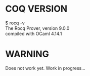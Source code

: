 # COQ VERSION

  $ rocq -v<br/>
  The Rocq Prover, version 9.0.0<br/>
  compiled with OCaml 4.14.1

# WARNING

  Does not work yet. Work in progress...
